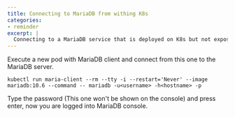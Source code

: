 ```yaml
---
title: Connecting to MariaDB from withing K8s
categories:
- reminder
excerpt: |
  Connecting to a MariaDB service that is deployed on K8s but not expose becomes a challenge but it's pretty easy to solve.
---
```


Execute a new pod with MariaDB client and connect from this one to the MariaDB server.

```
kubectl run maria-client --rm --tty -i --restart='Never' --image mariadb:10.6 --command -- mariadb -u<username> -h<hostname> -p
```

Type the password (This one won't be shown on the console) and press enter, now you are logged into MariaDB console.
